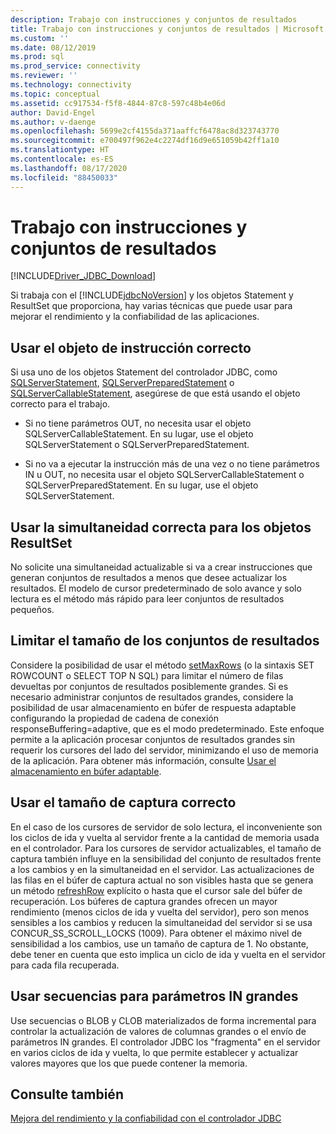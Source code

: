 ```yaml
---
description: Trabajo con instrucciones y conjuntos de resultados
title: Trabajo con instrucciones y conjuntos de resultados | Microsoft Docs
ms.custom: ''
ms.date: 08/12/2019
ms.prod: sql
ms.prod_service: connectivity
ms.reviewer: ''
ms.technology: connectivity
ms.topic: conceptual
ms.assetid: cc917534-f5f8-4844-87c8-597c48b4e06d
author: David-Engel
ms.author: v-daenge
ms.openlocfilehash: 5699e2cf4155da371aaffcf6478ac8d323743770
ms.sourcegitcommit: e700497f962e4c2274df16d9e651059b42ff1a10
ms.translationtype: HT
ms.contentlocale: es-ES
ms.lasthandoff: 08/17/2020
ms.locfileid: "88450033"
---
```

# <a name="working-with-statements-and-result-sets"></a>Trabajo con instrucciones y conjuntos de resultados

[!INCLUDE[Driver_JDBC_Download](../../includes/driver_jdbc_download.md)]

Si trabaja con el [!INCLUDE[jdbcNoVersion](../../includes/jdbcnoversion_md.md)] y los objetos Statement y ResultSet que proporciona, hay varias técnicas que puede usar para mejorar el rendimiento y la confiabilidad de las aplicaciones.

## <a name="use-the-appropriate-statement-object"></a>Usar el objeto de instrucción correcto

Si usa uno de los objetos Statement del controlador JDBC, como [SQLServerStatement](../../connect/jdbc/reference/sqlserverstatement-class.md), [SQLServerPreparedStatement](../../connect/jdbc/reference/sqlserverpreparedstatement-class.md) o [SQLServerCallableStatement](../../connect/jdbc/reference/sqlservercallablestatement-class.md), asegúrese de que está usando el objeto correcto para el trabajo.

- Si no tiene parámetros OUT, no necesita usar el objeto SQLServerCallableStatement. En su lugar, use el objeto SQLServerStatement o SQLServerPreparedStatement.

- Si no va a ejecutar la instrucción más de una vez o no tiene parámetros IN u OUT, no necesita usar el objeto SQLServerCallableStatement o SQLServerPreparedStatement. En su lugar, use el objeto SQLServerStatement.

## <a name="use-the-appropriate-concurrency-for-resultset-objects"></a>Usar la simultaneidad correcta para los objetos ResultSet

No solicite una simultaneidad actualizable si va a crear instrucciones que generan conjuntos de resultados a menos que desee actualizar los resultados. El modelo de cursor predeterminado de solo avance y solo lectura es el método más rápido para leer conjuntos de resultados pequeños.

## <a name="limit-the-size-of-your-result-sets"></a>Limitar el tamaño de los conjuntos de resultados

Considere la posibilidad de usar el método [setMaxRows](../../connect/jdbc/reference/setmaxrows-method-sqlserverstatement.md) (o la sintaxis SET ROWCOUNT o SELECT TOP N SQL) para limitar el número de filas devueltas por conjuntos de resultados posiblemente grandes. Si es necesario administrar conjuntos de resultados grandes, considere la posibilidad de usar almacenamiento en búfer de respuesta adaptable configurando la propiedad de cadena de conexión responseBuffering=adaptive, que es el modo predeterminado. Este enfoque permite a la aplicación procesar conjuntos de resultados grandes sin requerir los cursores del lado del servidor, minimizando el uso de memoria de la aplicación. Para obtener más información, consulte [Usar el almacenamiento en búfer adaptable](../../connect/jdbc/using-adaptive-buffering.md).

## <a name="use-the-appropriate-fetch-size"></a>Usar el tamaño de captura correcto

En el caso de los cursores de servidor de solo lectura, el inconveniente son los ciclos de ida y vuelta al servidor frente a la cantidad de memoria usada en el controlador. Para los cursores de servidor actualizables, el tamaño de captura también influye en la sensibilidad del conjunto de resultados frente a los cambios y en la simultaneidad en el servidor. Las actualizaciones de las filas en el búfer de captura actual no son visibles hasta que se genera un método [refreshRow](../../connect/jdbc/reference/refreshrow-method-sqlserverresultset.md) explícito o hasta que el cursor sale del búfer de recuperación. Los búferes de captura grandes ofrecen un mayor rendimiento (menos ciclos de ida y vuelta del servidor), pero son menos sensibles a los cambios y reducen la simultaneidad del servidor si se usa CONCUR_SS_SCROLL_LOCKS (1009). Para obtener el máximo nivel de sensibilidad a los cambios, use un tamaño de captura de 1. No obstante, debe tener en cuenta que esto implica un ciclo de ida y vuelta en el servidor para cada fila recuperada.

## <a name="use-streams-for-large-in-parameters"></a>Usar secuencias para parámetros IN grandes

Use secuencias o BLOB y CLOB materializados de forma incremental para controlar la actualización de valores de columnas grandes o el envío de parámetros IN grandes. El controlador JDBC los "fragmenta" en el servidor en varios ciclos de ida y vuelta, lo que permite establecer y actualizar valores mayores que los que puede contener la memoria.

## <a name="see-also"></a>Consulte también

[Mejora del rendimiento y la confiabilidad con el controlador JDBC](../../connect/jdbc/improving-performance-and-reliability-with-the-jdbc-driver.md)
